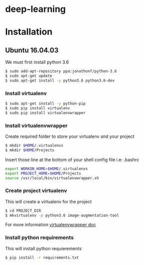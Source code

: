 # deep-learning

# Installation

## Ubuntu 16.04.03

We must first install python 3.6 

```bash 
$ sudo add-apt-repository ppa:jonathonf/python-3.6
$ sudo apt-get update
$ sudo apt-get install -y python3.6 python3.6-dev 
``` 

### Install virtualenv 

```bash 
$ sudo apt-get install -y python-pip
$ sudo pip install virtualenv 
$ sudo pip install virtualenvwrapper
```

### Install virtualenvwrapper

Create required folder to store your virtualenv and your project

```bash
$ mkdir $HOME/.virtualenvs
$ mkdir $HOME/Projects
```

Insert those line at the bottom of your shell config file i.e: .bashrc

```bash
export WORKON_HOME=$HOME/.virtualenvs
export PROJECT_HOME=$HOME/Projects
source /usr/local/bin/virtualenvwrapper.sh
```

### Create project virtualenv

This will create a virtualenv for the project 

```bash
$ cd PROJECT_DIR
$ mkvirtualenv -p python3.6 image-augmentation-tool
```

For more information [virtualenvwrapper doc](https://virtualenvwrapper.readthedocs.io/en/latest/)


### Install python requirements

This will install python requierements

```bash 
$ pip install -r requirements.txt 
```